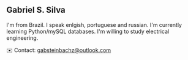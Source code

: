 Gabriel S. Silva
-

I'm from Brazil. I speak enlgish, portuguese and russian. I'm currently learning Python/mySQL databases. I'm willing to study electrical engineering. 

✉️ Contact: gabsteinbachz@outlook.com
